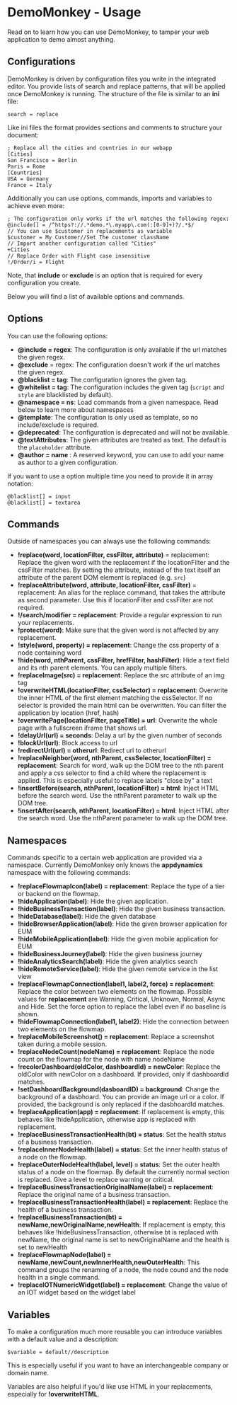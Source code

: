 # DemoMonkey - Usage

Read on to learn how you can use DemoMonkey, to tamper your web application to demo almost anything.

## Configurations

DemoMonkey is driven by configuration files you write in the integrated editor. You provide lists of search and replace patterns, that will be applied once DemoMonkey is running. The structure of the file is similar to an **ini** file:

```
search = replace
```

Like ini files the format provides sections and comments to structure your document:

```
; Replace all the cities and countries in our webapp
[Cities]
San Francisco = Berlin
Paris = Rome
[Countries]
USA = Germany
France = Italy
```

Additionally you can use options, commands, imports and variables to achieve even more:

```
; The configuration only works if the url matches the following regex:
@include[] = /^https?://.*demo.*\.myapp\.com(:[0-9]+)?/.*$/
// You can use $customer in replacements as variable
$customer = My Customer//Set The customer className
// Import another configuration called "Cities"
+Cities
// Replace Order with Flight case insensitive
!/Order/i = Flight
```

Note, that **include** or **exclude** is an option that is required for every configuration you create.

Below you will find a list of available options and commands.

## Options

You can use the following options:

- **@include = regex**: The configuration is only available if the url matches the given regex.
- **@exclude** = regex: The configuration doesn't work if the url matches the given regex.
- **@blacklist = tag**: The configuration ignores the given tag.
- **@whitelist = tag**: The configuration includes the given tag (`script` and `style` are blacklisted by default).
- **@namespace = ns**: Load commands from a given namespace. Read below to learn more about namespaces
- **@template**: The configuration is only used as template, so no include/exclude is required.
- **@deprecated**: The configuration is deprecated and will not be available.
- **@textAttributes**: The given attributes are treated as text. The default is the `placeholder` attribute.
- **@author = name <email>**: A reserved keyword, you can use to add your name as author to a given configuration.

If you want to use a option multiple time you need to provide it in array notation:

```
@blacklist[] = input
@blacklist[] = textarea
```

## Commands

Outside of namespaces you can always use the following commands:

- **!replace(word, locationFilter, cssFilter, attribute)** = replacement: Replace the given word with the replacement if the locationFilter and the cssFilter matches. By setting the attribute, instead of the text itself an attribute of the parent DOM element is replaced (e.g. `src`)
- **!replaceAttribute(word, attribute, locationFilter, cssFilter)** = replacement: An alias for the replace command, that takes the attribute as second parameter. Use this if locationFilter and cssFilter are not required.
- **!/search/modifier = replacement**: Provide a regular expression to run your replacements.
- **!protect(word)**: Make sure that the given word is not affected by any replacement.
- **!style(word, property) = replacement**: Change the css property of a node containing word
- **!hide(word, nthParent, cssFilter, hrefFilter, hashFilter)**: Hide a text field and its nth parent elements. You can apply multiple filters.
- **!replaceImage(src) = replacement**: Replace the src attribute of an img tag
- **!overwriteHTML(locationFilter, cssSelector) = replacement**: Overwrite the inner HTML of the first element matching the cssSelector. If no selector is provided the main html can be overwritten. You can filter the application by location (href, hash)
- **!overwritePage(locationFilter, pageTitle) = url**: Overwrite the whole page with a fullscreen iframe that shows url.
- **!delayUrl(url) = seconds**: Delay a url by the given number of seconds
- **!blockUrl(url)**: Block access to url
- **!redirectUrl(url) = otherurl**: Redirect url to otherurl
- **!replaceNeighbor(word, nthParent, cssSelector, locationFilter) = replacement**: Search for word, walk up the DOM tree to the nth parent and apply a css selector to find a child where the replacement is applied. This is especially useful to replace labels "close by" a text
- **!insertBefore(search, nthParent, locationFilter) = html**: Inject HTML before the search word. Use the nthParent parameter to walk up the DOM tree.
- **!insertAfter(search, nthParent, locationFilter) = html**: Inject HTML after the search word. Use the nthParent parameter to walk up the DOM tree.

## Namespaces

Commands specific to a certain web application are provided via a namespace. Currently DemoMonkey only knows the **appdynamics** namespace with the following commands:

- **!replaceFlowmapIcon(label) = replacement**: Replace the type of a tier or backend on the flowmap.
- **!hideApplication(label)**: Hide the given application.
- **!hideBusinessTransaction(label)**: Hide the given business transaction.
- **!hideDatabase(label)**: Hide the given database
- **!hideBrowserApplication(label)**: Hide the given browser application for EUM
- **!hideMobileApplication(label)**: Hide the given mobile application for EUM
- **!hideBusinessJourney(label)**: Hide the given business journey
- **!hideAnalyticsSearch(label)**: Hide the given analytics search
- **!hideRemoteService(label)**: Hide the given remote service in the list view
- **!replaceFlowmapConnection(label1, label2, force) = replacement**: Replace the color between two elements on the flowmap. Possible values for **replacement** are Warning, Critical, Unknown, Normal, Async and Hide. Set the force option to replace the label even if no baseline is shown.
- **!hideFlowmapConnection(label1, label2)**: Hide the connection between two elements on the flowmap.
- **!replaceMobileScreenshot() = replacement**: Replace a screenshot taken during a mobile session.
- **!replaceNodeCount(nodeName) = replacement**: Replace the node count on the flowmap for the node with name nodeName
- **!recolorDashboard(oldColor, dashboardId) = newColor**: Replace the oldColor with newColor on a dashboard. If provided, only if dashboardId matches.
- **!setDashboardBackground(dasboardID) = background**: Change the background of a dasbhoard. You can provide an image url or a color. If provided, the background is only replaced if the dasbhoardId matches.
- **!replaceApplication(app) = replacement**: If replacement is empty, this behaves like !hideApplication, otherwise app is replaced with replacement.
- **!replaceBusinessTransactionHealth(bt) = status**: Set the health status of a business transaction.
- **!replaceInnerNodeHealth(label) = status**: Set the inner health status of a node on the flowmap.
- **!replaceOuterNodeHealth(label, level) = status**: Set the outer health status of a node on the flowmap. By default the currently normal section is replaced. Give a level to replace warning or critical.
- **!replaceBusinessTransactionOriginalName(label) = replacement**: Replace the original name of a business transaction.
- **!replaceBusinessTransactionHealth(label) = replacement**: Replace the health of a business transaction.
- **!replaceBusinessTransaction(bt) = newName,newOriginalName,newHealth**: If replacement is empty, this behaves like !hideBusinessTransaction, otherwise bt is replaced with newName, the original name is set to newOriginalName and the health is set to newHealth
- **!replaceFlowmapNode(label) = newName,newCount,newInnerHealth,newOuterHealth**: This command groups the renaming of a node, the node cound and the node health in a single command.
- **!replaceIOTNumericWidget(label) = replacement**: Change the value of an IOT widget based on the widget label


## Variables

To make a configuration much more reusable you can introduce variables with a default value and a description:

```
$variable = default//description
```

This is especially useful if you want to have an interchangeable company or domain name.

Variables are also helpful if you'd like use HTML in your replacements, especially for **!overwriteHTML**.
